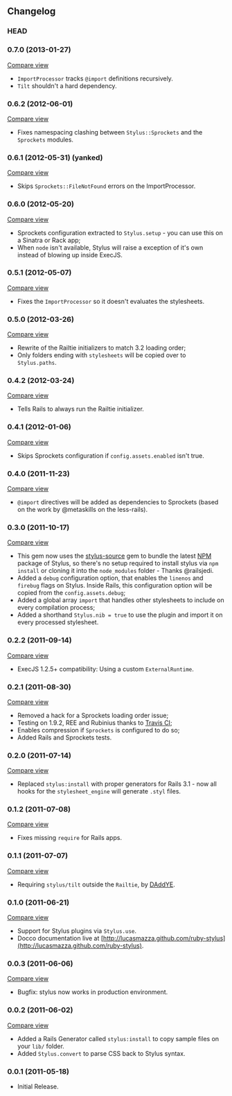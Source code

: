 ## Changelog

### HEAD

### 0.7.0 (2013-01-27)
[Compare view](https://github.com/lucasmazza/ruby-stylus/compare/v0.6.2...v0.7.0)

* `ImportProcessor` tracks `@import` definitions recursively.
* `Tilt` shouldn't a hard dependency.

### 0.6.2 (2012-06-01)
[Compare view](https://github.com/lucasmazza/ruby-stylus/compare/v0.6.1...v0.6.2)

* Fixes namespacing clashing between `Stylus::Sprockets` and the `Sprockets` modules.

### 0.6.1 (2012-05-31) (yanked)
[Compare view](https://github.com/lucasmazza/ruby-stylus/compare/v0.6.0...v0.6.1)

* Skips `Sprockets::FileNotFound` errors on the ImportProcessor.

### 0.6.0 (2012-05-20)
[Compare view](https://github.com/lucasmazza/ruby-stylus/compare/v0.5.1...v0.6.0)

* Sprockets configuration extracted to `Stylus.setup` - you can use this on a Sinatra or Rack app;
* When `node` isn't available, Stylus will raise a exception of it's own instead of blowing up inside ExecJS.

### 0.5.1 (2012-05-07)
[Compare view](https://github.com/lucasmazza/ruby-stylus/compare/v0.5.0...v0.5.1)

* Fixes the `ImportProcessor` so it doesn't evaluates the stylesheets.

### 0.5.0 (2012-03-26)
[Compare view](https://github.com/lucasmazza/ruby-stylus/compare/v0.4.2...v0.5.0)

* Rewrite of the Railtie initializers to match 3.2 loading order;
* Only folders ending with `stylesheets` will be copied over to `Stylus.paths`.

### 0.4.2 (2012-03-24)
[Compare view](https://github.com/lucasmazza/ruby-stylus/compare/v0.4.1...v0.4.2)

* Tells Rails to always run the Railtie initializer.

### 0.4.1 (2012-01-06)
[Compare view](https://github.com/lucasmazza/ruby-stylus/compare/v0.4.0...v0.4.1)

* Skips Sprockets configuration if `config.assets.enabled` isn't true.

### 0.4.0 (2011-11-23)
[Compare view](https://github.com/lucasmazza/ruby-stylus/compare/v0.3.0...v0.4.0)

* `@import` directives will be added as dependencies to Sprockets (based on the work by @metaskills on the less-rails).

### 0.3.0 (2011-10-17)
[Compare view](https://github.com/lucasmazza/ruby-stylus/compare/v0.2.2...v0.3.0)

* This gem now uses the [stylus-source](https://github.com/railsjedi/ruby-stylus-source) gem to bundle the latest [NPM](http://search.npmjs.org/#/stylus) package of Stylus, so there's no setup required to install stylus via `npm install` or cloning it into the `node_modules` folder - Thanks @railsjedi.
* Added a `debug` configuration option, that enables the `linenos` and `firebug` flags on Stylus. Inside Rails, this configuration option will be copied from the `config.assets.debug`;
* Added a global array `import` that handles other stylesheets to include on every compilation process;
* Added a shorthand `Stylus.nib = true` to use the plugin and import it on every processed stylesheet.

### 0.2.2 (2011-09-14)
[Compare view](https://github.com/lucasmazza/ruby-stylus/compare/v0.2.1...v0.2.2)

* ExecJS 1.2.5+ compatibility: Using a custom `ExternalRuntime`.

### 0.2.1 (2011-08-30)
[Compare view](https://github.com/lucasmazza/ruby-stylus/compare/v0.2.0...v0.2.1)

* Removed a hack for a Sprockets loading order issue;
* Testing on 1.9.2, REE and Rubinius thanks to [Travis CI](travis-ci.org/#!/lucasmazza/ruby-stylus);
* Enables compression if `Sprockets` is configured to do so;
* Added Rails and Sprockets tests.

### 0.2.0 (2011-07-14)
[Compare view](https://github.com/lucasmazza/ruby-stylus/compare/v0.1.2...v0.2.0)

* Replaced `stylus:install` with proper generators for Rails 3.1 - now all hooks for the `stylesheet_engine` will generate `.styl` files.

### 0.1.2 (2011-07-08)
[Compare view](https://github.com/lucasmazza/ruby-stylus/compare/v0.1.1...v0.1.2)

* Fixes missing `require` for Rails apps.

### 0.1.1 (2011-07-07)
[Compare view](https://github.com/lucasmazza/ruby-stylus/compare/v0.1.0...v0.1.1)

* Requiring `stylus/tilt` outside the `Railtie`, by [DAddYE](https://github.com/DAddYE).

### 0.1.0 (2011-06-21)
[Compare view](https://github.com/lucasmazza/ruby-stylus/compare/v0.0.3...v0.1.0)

* Support for Stylus plugins via `Stylus.use`.
* Docco documentation live at [http://lucasmazza.github.com/ruby-stylus](http://lucasmazza.github.com/ruby-stylus).


### 0.0.3 (2011-06-06)
[Compare view](https://github.com/lucasmazza/ruby-stylus/compare/v0.0.2...v0.0.3)

* Bugfix: stylus now works in production environment.

### 0.0.2 (2011-06-02)
[Compare view](https://github.com/lucasmazza/ruby-stylus/compare/v0.0.1...v0.0.2)

* Added a Rails Generator called `stylus:install` to copy sample files on your `lib/` folder.
* Added `Stylus.convert` to parse CSS back to Stylus syntax.

### 0.0.1 (2011-05-18)
* Initial Release.
